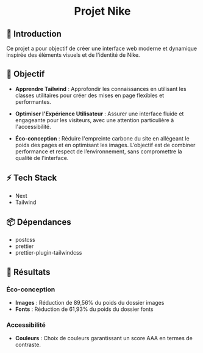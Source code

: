 <div align="center">

# Projet Nike

</div>

## 🎉 Introduction

Ce projet a pour objectif de créer une interface web moderne et dynamique inspirée des éléments visuels et de l'identité de Nike.

## 🎯 Objectif

- <b>Apprendre Tailwind</b> : Approfondir les connaissances en utilisant les classes utilitaires pour créer des mises en page flexibles et performantes.

- <b>Optimiser l'Expérience Utilisateur</b> : Assurer une interface fluide et engageante pour les visiteurs, avec une attention particulière à l'accessibilité.

- <b>Éco-conception</b> : Réduire l'empreinte carbone du site en allégeant le poids des pages et en optimisant les images. L’objectif est de combiner performance et respect de l’environnement, sans compromettre la qualité de l'interface.

## ⚡ Tech Stack

- Next
- Tailwind

## 📦️ Dépendances

- postcss
- prettier
- prettier-plugin-tailwindcss

## 🚀 Résultats

### Éco-conception

- <b>Images</b> : Réduction de 89,56% du poids du dossier images
- <b>Fonts</b> : Réduction de 61,93% du poids du dossier fonts

### Accessibilité

- <b>Couleurs</b> : Choix de couleurs garantissant un score AAA en termes de contraste.

#

